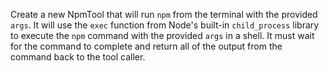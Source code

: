 Create a new NpmTool that will run `npm` from the terminal with the provided `args`. It will use the `exec` function from Node's built-in `child_process` library to execute the `npm` command with the provided `args` in a shell. It must wait for the command to complete and return all of the output from the command back to the tool caller.